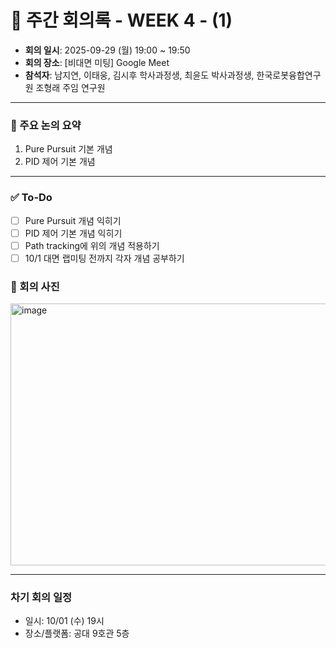 # 📝 주간 회의록 - WEEK 4 - (1)

- **회의 일시**: 2025-09-29 (월) 19:00 ~ 19:50
- **회의 장소**: [비대면 미팅] Google Meet
- **참석자**: 남지연, 이태웅, 김시후 학사과정생, 최윤도 박사과정생, 한국로봇융합연구원 조형래 주임 연구원
  
---

### 📍 주요 논의 요약
1. Pure Pursuit 기본 개념
2. PID 제어 기본 개념

---

### ✅ To-Do
- [ ] Pure Pursuit 개념 익히기
- [ ] PID 제어 기본 개념 익히기
- [ ] Path tracking에 위의 개념 적용하기
- [ ] 10/1 대면 랩미팅 전까지 각자 개념 공부하기

### 📍 회의 사진
<img width="679" height="419" alt="image" src="https://github.com/user-attachments/assets/f057789c-f674-42af-93a2-ed6eb03133fb" />

---

### 차기 회의 일정
- 일시: 10/01 (수) 19시
- 장소/플랫폼: 공대 9호관 5층 
